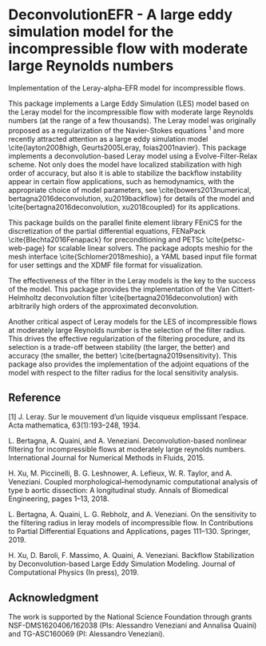 # DeconvolutionEFR - A large eddy simulation model for the incompressible flow with moderate large Reynolds numbers
Implementation of the Leray-alpha-EFR model for incompressible flows. 

This package implements a Large Eddy Simulation (LES) model based on the Leray model for the incompressible flow with moderate large Reynolds numbers (at the range of a few thousands). The Leray model was originally proposed as a regularization of the Navier-Stokes equations <sup>1</sup> and more recently attracted attention as a large eddy simulation model \cite{layton2008high, Geurts2005Leray, foias2001navier}. This package implements a deconvolution-based Leray model using a Evolve-Filter-Relax scheme. Not only does the model have localized stabilization with high order of accuracy, but also it is able to stabilize the backflow instability appear in certain flow applications, such as hemodynamics, with the appropriate choice of model parameters, see \cite{bowers2013numerical, bertagna2016deconvolution, xu2019backflow} for details of the model and \cite{bertagna2016deconvolution, xu2018coupled} for its applications.

This package builds on the parallel finite element library FEniCS for the discretization of the partial differential equations, FENaPack \cite{Blechta2016Fenapack} for preconditioning and PETSc \cite{petsc-web-page} for scalable linear solvers. The package adopts meshio for the mesh interface \cite{Schlomer2018meshio}, a YAML based input file format for user settings and the XDMF file format for visualization.

The effectiveness of the filter in the Leray models is the key to the success of the model. This package provides the implementation of the Van Cittert-Helmholtz deconvolution filter \cite{bertagna2016deconvolution} with arbitrarily high orders of the approximated deconvolution. 

Another critical aspect of Leray models for the LES of incompressible flows at moderately large Reynolds number is the selection of the filter radius. This drives the effective regularization of the filtering procedure, and its selection is a trade-off between stability (the larger, the better) and accuracy (the smaller, the better) \cite{bertagna2019sensitivity}. This package also provides the implementation of the adjoint equations of the model with respect to the filter radius for the local sensitivity analysis.


## Reference

[1] J. Leray. Sur le mouvement d’un liquide visqueux emplissant l’espace. Acta mathematica, 63(1):193–248, 1934.

L. Bertagna, A. Quaini, and A. Veneziani. Deconvolution-based nonlinear filtering for incompressible flows at moderately large reynolds numbers. International Journal for Numerical Methods in Fluids, 2015.

H. Xu, M. Piccinelli, B. G. Leshnower, A. Lefieux, W. R. Taylor, and A. Veneziani. Coupled morphological–hemodynamic computational analysis of type b aortic dissection: A longitudinal study. Annals of Biomedical Engineering, pages 1–13, 2018.

L. Bertagna, A. Quaini, L. G. Rebholz, and A. Veneziani. On the sensitivity to the filtering radius in leray models of incompressible flow. In Contributions to Partial Differential Equations and Applications, pages 111–130. Springer, 2019.

H. Xu, D. Baroli, F. Massimo, A. Quaini, A. Veneziani. Backflow Stabilization by Deconvolution-based Large Eddy Simulation Modeling. Journal of Computational Physics (In press), 2019.


## Acknowledgment
The work is supported by the National Science Foundation through grants NSF-DMS1620406/162038 (PIs: Alessandro Veneziani and Annalisa Quaini) and TG-ASC160069 (PI: Alessandro Veneziani).

